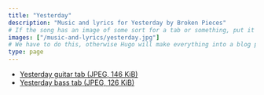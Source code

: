```yaml
---
title: "Yesterday"
description: "Music and lyrics for Yesterday by Broken Pieces"
# If the song has an image of some sort for a tab or something, put it here
images: ["/music-and-lyrics/yesterday.jpg"] 
# We have to do this, otherwise Hugo will make everything into a blog post
type: page
---
```

 - [Yesterday guitar tab (JPEG, 146 KiB)](/music-and-lyrics/yesterday.jpg)
 - [Yesterday bass tab (JPEG, 126 KiB)](/music-and-lyrics/yesterday-bass.jpg)
